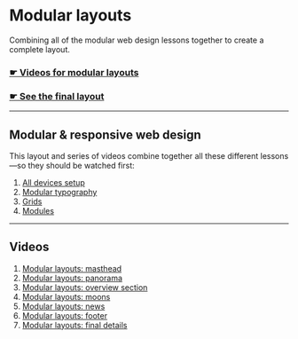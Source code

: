 # Modular layouts

Combining all of the modular web design lessons together to create a complete layout.

### [☛ Videos for modular layouts](https://www.youtube.com/playlist?list=PLWjCJDeWfDdf2mx4t-HMV6L5ojOqBNany)

### [☛ See the final layout](http://algonquindesign.github.io/html-css/modular-layouts/)

---

## Modular & responsive web design

This layout and series of videos combine together all these different lessons—so they should be watched first:

1. [All devices setup](https://github.com/algonquindesign/html-css/tree/gh-pages/all-devices-setup)
2. [Modular typography](https://github.com/algonquindesign/html-css/tree/gh-pages/modular-typography)
3. [Grids](https://github.com/algonquindesign/html-css/tree/gh-pages/grids)
4. [Modules](https://github.com/algonquindesign/html-css/tree/gh-pages/modules)

---

## Videos

1. [Modular layouts: masthead](https://www.youtube.com/watch?v=BmlM9xEzxKE&list=PLWjCJDeWfDdf2mx4t-HMV6L5ojOqBNany&index=1)
4. [Modular layouts: panorama](https://www.youtube.com/watch?v=ZhYZODS3Mks&list=PLWjCJDeWfDdf2mx4t-HMV6L5ojOqBNany&index=2)
2. [Modular layouts: overview section](https://www.youtube.com/watch?v=bFYYhpuv8i0&list=PLWjCJDeWfDdf2mx4t-HMV6L5ojOqBNany&index=3)
3. [Modular layouts: moons](https://www.youtube.com/watch?v=Mn6nvo0biOw&list=PLWjCJDeWfDdf2mx4t-HMV6L5ojOqBNany&index=4)
5. [Modular layouts: news](https://www.youtube.com/watch?v=0UoIgFa6wqQ&list=PLWjCJDeWfDdf2mx4t-HMV6L5ojOqBNany&index=5)
6. [Modular layouts: footer](https://www.youtube.com/watch?v=9UYmPshSN3s&list=PLWjCJDeWfDdf2mx4t-HMV6L5ojOqBNany&index=6)
7. [Modular layouts: final details](https://www.youtube.com/watch?v=LL90Ej0XpFo&list=PLWjCJDeWfDdf2mx4t-HMV6L5ojOqBNany&index=7)

